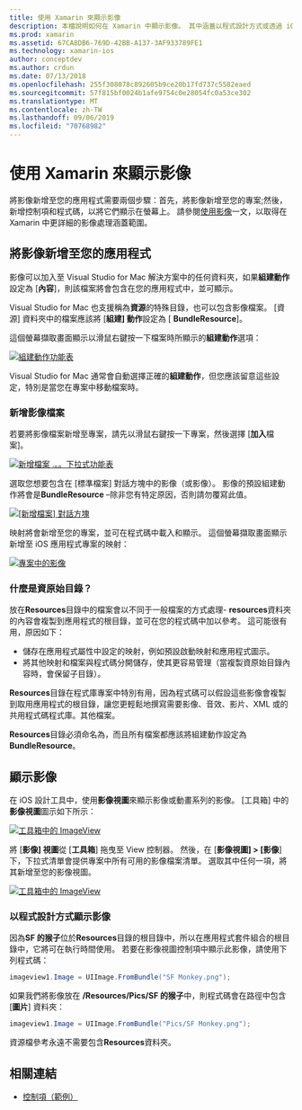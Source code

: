 ```yaml
---
title: 使用 Xamarin 來顯示影像
description: 本檔說明如何在 Xamarin 中顯示影像。 其中涵蓋以程式設計方式或透過 iOS 設計工具將影像新增至應用程式。
ms.prod: xamarin
ms.assetid: 67CA8DB6-769D-42BB-A137-3AF933789FE1
ms.technology: xamarin-ios
author: conceptdev
ms.author: crdun
ms.date: 07/13/2018
ms.openlocfilehash: 255f308078c892605b9ce20b17fd737c5582eaed
ms.sourcegitcommit: 57f815bf0024b1afe9754c0e28054fc0a53ce302
ms.translationtype: MT
ms.contentlocale: zh-TW
ms.lasthandoff: 09/06/2019
ms.locfileid: "70768982"
---
```

# <a name="displaying-images-with-xamarinios"></a>使用 Xamarin 來顯示影像

將影像新增至您的應用程式需要兩個步驟：首先，將影像新增至您的專案;然後，新增控制項和程式碼，以將它們顯示在螢幕上。 請參閱[使用影像](~/ios/app-fundamentals/images-icons/index.md)一文，以取得在 Xamarin 中更詳細的影像處理涵蓋範圍。

## <a name="adding-images-to-your-app"></a>將影像新增至您的應用程式

影像可以加入至 Visual Studio for Mac 解決方案中的任何資料夾，如果**組建動作**設定為 [**內容**]，則該檔案將會包含在您的應用程式中，並可顯示。

Visual Studio for Mac 也支援稱為**資源**的特殊目錄，也可以包含影像檔案。 [資源] 資料夾中的檔案應該將 [**組建] 動作**設定為 [ **BundleResource**]。

這個螢幕擷取畫面顯示以滑鼠右鍵按一下檔案時所顯示的**組建動作**選項：

 [![](image-images/image30a.png "組建動作功能表")](image-images/image30a.png#lightbox)

Visual Studio for Mac 通常會自動選擇正確的**組建動作**，但您應該留意這些設定，特別是當您在專案中移動檔案時。

### <a name="adding-an-image-file"></a>新增影像檔案

若要將影像檔案新增至專案，請先以滑鼠右鍵按一下專案，然後選擇 [**加入**檔案]。

 [![](image-images/image31a.png "新增檔案 .。。下拉式功能表")](image-images/image31a.png#lightbox)

選取您想要包含在 [標準檔案] 對話方塊中的影像（或影像）。 影像的預設組建動作將會是**BundleResource** –除非您有特定原因，否則請勿覆寫此值。

 [![](image-images/image32a.png "[新增檔案] 對話方塊")](image-images/image32a.png#lightbox)

映射將會新增至您的專案，並可在程式碼中載入和顯示。 這個螢幕擷取畫面顯示新增至 iOS 應用程式專案的映射：

 [![](image-images/image33a.png "專案中的影像")](image-images/image33a.png#lightbox)

### <a name="what-is-the-resources-directory"></a>什麼是資原始目錄？

放在**Resources**目錄中的檔案會以不同于一般檔案的方式處理- **resources**資料夾的內容會複製到應用程式的根目錄，並可在您的程式碼中加以參考。 這可能很有用，原因如下：

- 儲存在應用程式屬性中設定的映射，例如預設啟動映射和應用程式圖示。
- 將其他映射和檔案與程式碼分開儲存，使其更容易管理（當複製資原始目錄內容時，會保留子目錄）。

**Resources**目錄在程式庫專案中特別有用，因為程式碼可以假設這些影像會複製到取用應用程式的根目錄，讓您更輕鬆地撰寫需要影像、音效、影片、XML 或的共用程式碼程式庫。其他檔案。

**Resources**目錄必須命名為，而且所有檔案都應該將組建動作設定為**BundleResource**。

## <a name="displaying-the-image"></a>顯示影像

在 iOS 設計工具中，使用**影像視圖**來顯示影像或動畫系列的影像。 [工具箱] 中的**影像視圖**圖示如下所示：

 [![](image-images/image35a.png "工具箱中的 ImageView")](image-images/image35.png#lightbox)

將 [**影像] 視圖**從 [**工具箱**] 拖曳至 View 控制器。 然後，在 [**影像視圖] > [影像**] 下，下拉式清單會提供專案中所有可用的影像檔案清單。 選取其中任何一項，將其新增至您的影像視圖。

 [![](image-images/image36a.png "工具箱中的 ImageView")](image-images/image36.png#lightbox)

### <a name="displaying-the-image-programmatically"></a>以程式設計方式顯示影像

因為**SF 的猴子**位於**Resources**目錄的根目錄中，所以在應用程式套件組合的根目錄中，它將可在執行時間使用。 若要在影像視圖控制項中顯示此影像，請使用下列程式碼：

```csharp
imageview1.Image = UIImage.FromBundle("SF Monkey.png");
```

如果我們將影像放在 **/Resources/Pics/SF 的猴子**中，則程式碼會在路徑中包含 [**圖片**] 資料夾：

```csharp
imageview1.Image = UIImage.FromBundle("Pics/SF Monkey.png");
```

資源檔參考永遠不需要包含**Resources**資料夾。

## <a name="related-links"></a>相關連結

- [控制項（範例）](https://docs.microsoft.com/samples/xamarin/ios-samples/controls)

